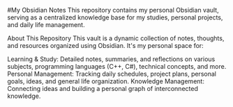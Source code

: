 #My Obsidian Notes
This repository contains my personal Obsidian vault, serving as a centralized knowledge base for my studies, personal projects, and daily life management.

About This Repository
This vault is a dynamic collection of notes, thoughts, and resources organized using Obsidian. It's my personal space for:

Learning & Study: Detailed notes, summaries, and reflections on various subjects, programming languages (C++, C#), technical concepts, and more.
Personal Management: Tracking daily schedules, project plans, personal goals, ideas, and general life organization.
Knowledge Management: Connecting ideas and building a personal graph of interconnected knowledge.
